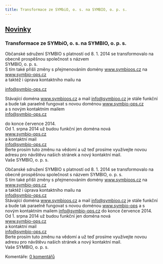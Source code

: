 ```yaml
---
title: Transformace ze SYMbiO, o. s. na SYMBIO, o. p. s.
---
```

## [Novinky](index.php)

### Transformace ze SYMbiO, o. s. na SYMBIO, o. p. s.

Občanské sdružení SYMBIO s platností od 8. 1. 2014 se transformovalo na obecně prospěšnou společnost s názvem  
SYMBIO, o. p. s.  
S tím také přišli změny s přejmenováním domény www.symbioos.cz na  
www.symbio-ops.cz  
a taktéž i úprava kontaktního mailu na  
  
[info@symbio-ops.cz](mailform.php?mail=info@symbio-ops.cz)  
  
Stávající doména www.symbioos.cz a mail [info@symbioo.cz](mailform.php?mail=info@symbioo.cz) je stále funkční a bude tak paraelně fungovat s novou doménou www.symbio-ops.cz  
a s novým kontaktním mailem  
[info@symbio-ops.cz](mailform.php?mail=info@symbio-ops.cz)  
  
do konce července 2014.  
Od 1. srpna 2014 už budou funkční jen doména nová  
www.symbio-ops.cz  
a kontaktní mail  
[info@symbio-ops.cz](mailform.php?mail=info@symbio-ops.cz)  
Berte prosím tuto změnu na vědomí a už teď prosíme využívejte novou adresu pro návštěvu našich stránek a nový kontaktní mail.  
Vaše SYMBIO, o. p. s.  
  
  
  
  
  
  
  
  
  
  
  
  
  
Občanské sdružení SYMBIO s platností od 8. 1. 2014 se transformovalo na obecně prospěšnou společnost s názvem SYMBIO, o. p. s.  
S tím také přišli změny s přejmenováním domény www.symbioos.cz na  
www.symbio-ops.cz  
a taktéž i úprava kontaktního mailu na  
[info@symbio-ops.cz](mailform.php?mail=info@symbio-ops.cz)  
Stávající doména www.symbioos.cz a mail [info@symbioo.cz](mailform.php?mail=info@symbioo.cz) je stále funkční a bude tak paraelně fungovat s novou doménou www.symbio-ops a s novým kontaktním mailem [info@symbio-ops.cz](mailform.php?mail=info@symbio-ops.cz) do konce července 2014.  
Od 1. srpna 2014 už budou funkční jen doména nová  
www.symbio-ops.cz  
a kontaktní mail  
[info@symbio-ops.cz](mailform.php?mail=info@symbio-ops.cz)  
Berte prosím tuto změnu na vědomí a už teď prosíme využívejte novou adresu pro návštěvu našich stránek a nový kontaktní mail.  
Vaše SYMBIO, o. p. s.

  
  

Komentáře: [0 komentářů](komentare.php?typ2=0&id=43)